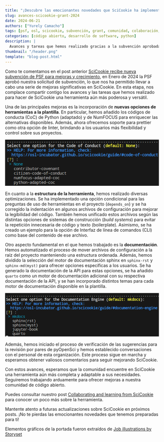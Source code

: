 ```yaml
---
title: "¡Descubre las emocionantes novedades que SciCookie ha implementado gracias a la subvención recibida de la PSF!"
slug: avances-scicookie-grant-2024
date: 2024-06-21
authors: ["Yurely Camacho"]
tags: [psf, osl, scicookie, subvención, grant, comunidad, colaboración, desarrollo]
categories: [código abierto, desarrollo de software, python]
description: |
  Avances y tareas que hemos realizado gracias a la subvención aprobada de la PSF para hacer de SciCookie una herramienta aún más poderosa y versátil.
thumbnail: "/header.png"
template: "blog-post.html"
---
```


<!-- # ¡Descubre las emocionantes novedades que SciCookie ha implementado gracias a la subvención recibida de la PSF! -->

Como te comentamos en el post anterior [SciCookie recibe nueva subvención de
PSF para mejoras y
crecimiento](https://opensciencelabs.org/blog/scicookie-recibe-nueva-subvencion-de-psf-para-mejoras-crecimiento/),
en Enero de 2024 la PSF aprobó nuestra solicitud de subvención, lo que nos ha
permitido llevar a cabo una serie de mejoras significativas en SciCookie. En
esta etapa, nos complace compartir contigo los avances y las tareas que hemos
realizado para hacer de SciCookie una herramienta aún más poderosa y versátil.

<!-- TEASER_END -->

Una de las principales mejoras es la incorporación de **nuevas opciones de
herramientas a la plantilla**. En particular, hemos añadido los códigos de
conducta (CoC) de Python (adaptado) y de NumFOCUS para enriquecer las
alternativas disponibles. Además, ahora ofrecemos soporte para prettier como
otra opción de linter, brindando a los usuarios más flexibilidad y control
sobre sus proyectos.

![Nuevas opciones de CoC](scr1.png)

En cuanto a la **estructura de la herramienta**, hemos realizado diversas optimizaciones.
Se ha implementado una opción condicional para las preguntas de uso de
herramientas en el proyecto (`depends_on`) y se ha corregido la indentación
en algunos archivos de configuración para mejorar la legibilidad del código.
También hemos unificado estos archivos según las distintas opciones de sistemas
de construcción (*build systems*) para evitar la repetición innecesaria de
código y texto (boilerplate). Asimismo, se ha creado un ejemplo para la opción
de Interfaz de línea de comandos (CLI) como base del contenido de ese archivo.

Otro aspecto fundamental en el que hemos trabajado es la **documentación**. Hemos
automatizado el proceso de mover archivos de configuración a la raíz del
proyecto manteniendo una estructura ordenada. Además, hemos dividido la
selección del motor de documentación sphinx en `sphinx-rst` y `sphinx-md(myst)`
para ofrecer opciones específicas a los usuarios. Se ha generado la
documentación de la API para estas opciones, se ha añadido `quarto` como un motor
de documentación adicional con su respectiva documentación de la API, y se han
incorporado distintos temas para cada motor de documentación disponible en la
plantilla.

![Nuevas opciones de documentación](scr2.png)

Además, hemos iniciado el proceso de verificación de las sugerencias para la
revisión por pares de pyOpenSci y hemos establecido conversaciones con el
personal de esta organización. Este proceso sigue en marcha y esperamos obtener
valiosos comentarios para seguir mejorando SciCookie.

Con estos avances, esperamos que la comunidad encuentre en SciCookie una
herramienta aún más completa y adaptable a sus necesidades. Seguiremos
trabajando arduamente para ofrecer mejoras a nuestra comunidad de
código abierto.

Puedes consultar nuestro post [Collaborating and learning from
SciCookie](https://opensciencelabs.org/blog/scicookie-collaborating-and-learning/)
para conocer un poco más sobre la herramienta.

Mantente atento a futuras actualizaciones sobre SciCookie en próximos posts.
¡No te pierdas las emocionantes novedades que tenemos preparadas para ti!


Elementos gráficos de la portada fueron extraídos de [Job illustrations by
Storyset](https://storyset.com/job)
